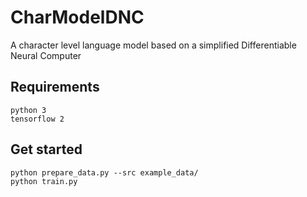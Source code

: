 # CharModelDNC
A character level language model based on a simplified Differentiable Neural Computer

## Requirements
```
python 3
tensorflow 2
```

## Get started
```
python prepare_data.py --src example_data/
python train.py
```
